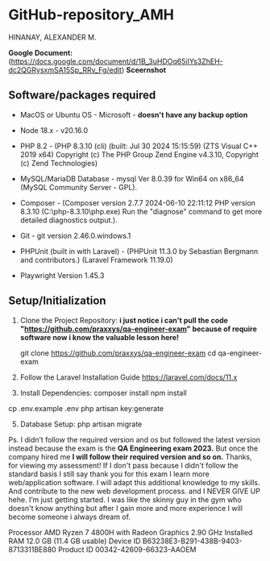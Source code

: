# GitHub-repository_AMH

HINANAY, ALEXANDER M. 

**Google Document:**
(https://docs.google.com/document/d/1B_3uHDOq65iIYs3ZhEH-dc2QGRysxmSA15Sp_RRv_Fg/edit)
                            **Sceernshot**


## Software/packages required
- MacOS or Ubuntu OS - Microsoft - **doesn't have any backup option**

- Node 18.x - 
v20.16.0

- PHP 8.2 - 
(PHP 8.3.10 (cli) (built: Jul 30 2024 15:15:59) (ZTS Visual C++ 2019 x64)
Copyright (c) The PHP Group
Zend Engine v4.3.10, Copyright (c) Zend Technologies)

- MySQL/MariaDB Database - mysql  Ver 8.0.39 for Win64 on x86_64 (MySQL Community Server - GPL).
- Composer - 
(Composer version 2.7.7 2024-06-10 22:11:12
PHP version 8.3.10 (C:\php-8.3.10\php.exe)
Run the "diagnose" command to get more detailed diagnostics output.).

- Git - 
git version 2.46.0.windows.1

- PHPUnit 
(built in with Laravel) - (PHPUnit 11.3.0 by Sebastian Bergmann and contributors.)
(Laravel Framework 11.19.0)

- Playwright 
Version 1.45.3



## Setup/Initialization

1. Clone the Project Repository:
**i just notice i can't pull the code "https://github.com/praxxys/qa-engineer-exam" because of require software now i know the valuable lesson here!**

   git clone https://github.com/praxxys/qa-engineer-exam
   cd qa-engineer-exam

3. Follow the Laravel Installation Guide 
https://laravel.com/docs/11.x

4. Install Dependencies:
    composer install
    npm install

cp .env.example .env
php artisan key:generate

5. Database Setup:
php artisan migrate

Ps. I didn’t follow the required version and os but followed the latest version instead because the exam is the **QA Engineering exam 2023.** But once the company hired me **I will follow their required version and so on.** Thanks, for viewing my assessment! If I don't pass because I didn't follow the standard basis I still say thank you for this exam I learn more web/application software. I will adapt this additional knowledge to my skills. And contribute to the new web development process. and I NEVER GIVE UP hehe. I’m just getting started. I was like the skinny guy in the gym who doesn't know anything but after I gain more and more experience I will become someone i always dream of.   







Processor	AMD Ryzen 7 4800H with Radeon Graphics 2.90 GHz
Installed RAM	12.0 GB (11.4 GB usable)
Device ID	B63238E3-B291-438B-9403-8713311BE880
Product ID	00342-42609-66323-AAOEM


